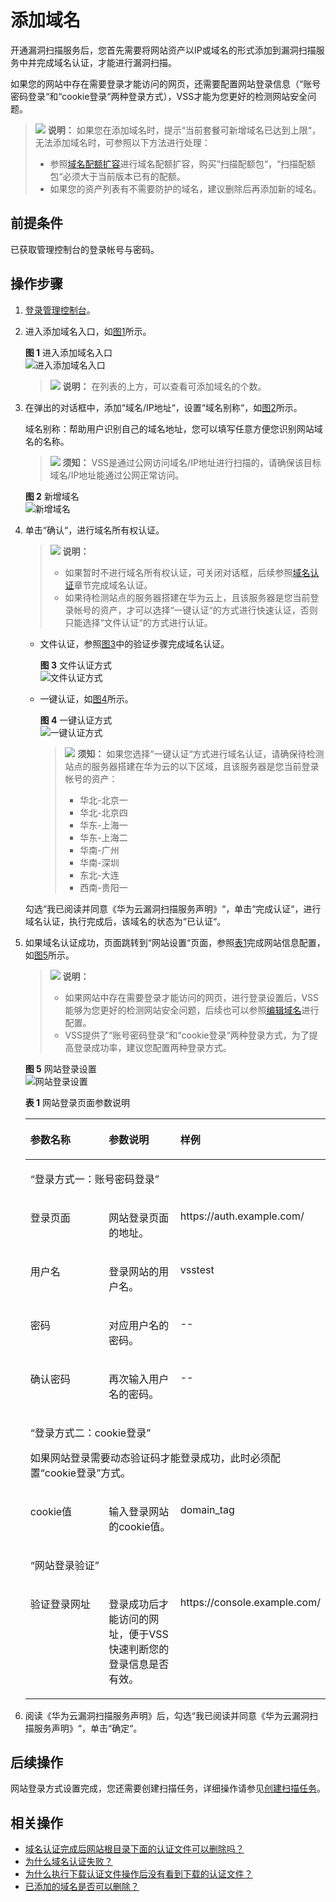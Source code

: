 # 添加域名<a name="vss_01_0066"></a>

开通漏洞扫描服务后，您首先需要将网站资产以IP或域名的形式添加到漏洞扫描服务中并完成域名认证，才能进行漏洞扫描。

如果您的网站中存在需要登录才能访问的网页，还需要配置网站登录信息（“账号密码登录“和“cookie登录“两种登录方式），VSS才能为您更好的检测网站安全问题。

>![](public_sys-resources/icon-note.gif) **说明：** 
>如果您在添加域名时，提示“当前套餐可新增域名已达到上限“，无法添加域名时，可参照以下方法进行处理：
>-   参照[域名配额扩容](域名配额扩容.md)进行域名配额扩容，购买“扫描配额包“，“扫描配额包“必须大于当前版本已有的配额。
>-   如果您的资产列表有不需要防护的域名，建议删除后再添加新的域名。

## 前提条件<a name="section362011861503"></a>

已获取管理控制台的登录帐号与密码。

## 操作步骤<a name="section29209593213813"></a>

1.  [登录管理控制台](https://console.huaweicloud.com/?locale=zh-cn)。
2.  进入添加域名入口，如[图1](#fig4989100164918)所示。

    **图 1**  进入添加域名入口<a name="fig4989100164918"></a>  
    ![](figures/进入添加域名入口.png "进入添加域名入口")

    >![](public_sys-resources/icon-note.gif) **说明：** 
    >在列表的上方，可以查看可添加域名的个数。

3.  在弹出的对话框中，添加“域名/IP地址“，设置“域名别称“，如[图2](#fig173161213554)所示。

    域名别称：帮助用户识别自己的域名地址，您可以填写任意方便您识别网站域名的名称。

    >![](public_sys-resources/icon-notice.gif) **须知：** 
    >VSS是通过公网访问域名/IP地址进行扫描的，请确保该目标域名/IP地址能通过公网正常访问。

    **图 2**  新增域名<a name="fig173161213554"></a>  
    ![](figures/新增域名.png "新增域名")

4.  单击“确认“，进行域名所有权认证。

    >![](public_sys-resources/icon-note.gif) **说明：** 
    >-   如果暂时不进行域名所有权认证，可关闭对话框，后续参照[域名认证](域名认证.md)章节完成域名认证。
    >-   如果待检测站点的服务器搭建在华为云上，且该服务器是您当前登录帐号的资产，才可以选择“一键认证“的方式进行快速认证，否则只能选择“文件认证“的方式进行认证。

    -   文件认证，参照[图3](#fig1927191024815)中的验证步骤完成域名认证。

        **图 3**  文件认证方式<a name="fig1927191024815"></a>  
        ![](figures/文件认证方式.png "文件认证方式")

    -   一键认证，如[图4](#fig927215106480)所示。

        **图 4**  一键认证方式<a name="fig927215106480"></a>  
        ![](figures/一键认证方式.png "一键认证方式")

        >![](public_sys-resources/icon-notice.gif) **须知：** 
        >如果您选择“一键认证“方式进行域名认证，请确保待检测站点的服务器搭建在华为云的以下区域，且该服务器是您当前登录帐号的资产：
        >-   华北-北京一
        >-   华北-北京四
        >-   华东-上海一
        >-   华东-上海二
        >-   华南-广州
        >-   华南-深圳
        >-   东北-大连
        >-   西南-贵阳一


    勾选“我已阅读并同意《华为云漏洞扫描服务声明》“，单击“完成认证“，进行域名认证，执行完成后，该域名的状态为“已认证“。

5.  如果域名认证成功，页面跳转到“网站设置“页面，参照[表1](#table13777610223)完成网站信息配置，如[图5](#fig1697493412471)所示。

    >![](public_sys-resources/icon-note.gif) **说明：** 
    >-   如果网站中存在需要登录才能访问的网页，进行登录设置后，VSS能够为您更好的检测网站安全问题，后续也可以参照[编辑域名](网站登录设置.md)进行配置。
    >-   VSS提供了“账号密码登录“和“cookie登录“两种登录方式，为了提高登录成功率，建议您配置两种登录方式。

    **图 5**  网站登录设置<a name="fig1697493412471"></a>  
    ![](figures/网站登录设置.png "网站登录设置")

    **表 1**  网站登录页面参数说明

    <a name="table13777610223"></a>
    <table><thead align="left"><tr id="row16378261222"><th class="cellrowborder" valign="top" width="35.92%" id="mcps1.2.4.1.1"><p id="p1378136202218"><a name="p1378136202218"></a><a name="p1378136202218"></a>参数名称</p>
    </th>
    <th class="cellrowborder" valign="top" width="31.89%" id="mcps1.2.4.1.2"><p id="p637812617226"><a name="p637812617226"></a><a name="p637812617226"></a>参数说明</p>
    </th>
    <th class="cellrowborder" valign="top" width="32.190000000000005%" id="mcps1.2.4.1.3"><p id="p59441433285"><a name="p59441433285"></a><a name="p59441433285"></a>样例</p>
    </th>
    </tr>
    </thead>
    <tbody><tr id="row7378126132218"><td class="cellrowborder" colspan="3" valign="top" headers="mcps1.2.4.1.1 mcps1.2.4.1.2 mcps1.2.4.1.3 "><p id="p103781960221"><a name="p103781960221"></a><a name="p103781960221"></a><span class="parmname" id="parmname1681202014294"><a name="parmname1681202014294"></a><a name="parmname1681202014294"></a>“登录方式一：账号密码登录”</span></p>
    </td>
    </tr>
    <tr id="row3378126152219"><td class="cellrowborder" valign="top" width="35.92%" headers="mcps1.2.4.1.1 "><p id="p19431724161516"><a name="p19431724161516"></a><a name="p19431724161516"></a>登录页面</p>
    </td>
    <td class="cellrowborder" valign="top" width="31.89%" headers="mcps1.2.4.1.2 "><p id="p189431124181512"><a name="p189431124181512"></a><a name="p189431124181512"></a>网站登录页面的地址。</p>
    </td>
    <td class="cellrowborder" valign="top" width="32.190000000000005%" headers="mcps1.2.4.1.3 "><p id="p69093516261"><a name="p69093516261"></a><a name="p69093516261"></a>https://auth.example.com/</p>
    </td>
    </tr>
    <tr id="row1037813682219"><td class="cellrowborder" valign="top" width="35.92%" headers="mcps1.2.4.1.1 "><p id="p26551836112018"><a name="p26551836112018"></a><a name="p26551836112018"></a>用户名</p>
    </td>
    <td class="cellrowborder" valign="top" width="31.89%" headers="mcps1.2.4.1.2 "><p id="p5655203611203"><a name="p5655203611203"></a><a name="p5655203611203"></a>登录网站的用户名。</p>
    </td>
    <td class="cellrowborder" valign="top" width="32.190000000000005%" headers="mcps1.2.4.1.3 "><p id="p11944204315285"><a name="p11944204315285"></a><a name="p11944204315285"></a>vsstest</p>
    </td>
    </tr>
    <tr id="row17378869229"><td class="cellrowborder" valign="top" width="35.92%" headers="mcps1.2.4.1.1 "><p id="p199334442207"><a name="p199334442207"></a><a name="p199334442207"></a>密码</p>
    </td>
    <td class="cellrowborder" valign="top" width="31.89%" headers="mcps1.2.4.1.2 "><p id="p4933134417208"><a name="p4933134417208"></a><a name="p4933134417208"></a>对应用户名的密码。</p>
    </td>
    <td class="cellrowborder" valign="top" width="32.190000000000005%" headers="mcps1.2.4.1.3 "><p id="p121411217183714"><a name="p121411217183714"></a><a name="p121411217183714"></a>--</p>
    </td>
    </tr>
    <tr id="row3305733112618"><td class="cellrowborder" valign="top" width="35.92%" headers="mcps1.2.4.1.1 "><p id="p493310443201"><a name="p493310443201"></a><a name="p493310443201"></a>确认密码</p>
    </td>
    <td class="cellrowborder" valign="top" width="31.89%" headers="mcps1.2.4.1.2 "><p id="p94536011513"><a name="p94536011513"></a><a name="p94536011513"></a>再次输入用户名的密码。</p>
    </td>
    <td class="cellrowborder" valign="top" width="32.190000000000005%" headers="mcps1.2.4.1.3 "><p id="p594420433287"><a name="p594420433287"></a><a name="p594420433287"></a>--</p>
    </td>
    </tr>
    <tr id="row43061133152619"><td class="cellrowborder" colspan="3" valign="top" headers="mcps1.2.4.1.1 mcps1.2.4.1.2 mcps1.2.4.1.3 "><p id="p119295220219"><a name="p119295220219"></a><a name="p119295220219"></a><span class="parmname" id="parmname186531532112910"><a name="parmname186531532112910"></a><a name="parmname186531532112910"></a>“登录方式二：cookie登录”</span></p>
    <p id="p13498432717"><a name="p13498432717"></a><a name="p13498432717"></a>如果网站登录需要动态验证码才能登录成功，此时必须配置<span class="parmvalue" id="parmvalue164035264314"><a name="parmvalue164035264314"></a><a name="parmvalue164035264314"></a>“cookie登录”</span>方式。</p>
    </td>
    </tr>
    <tr id="row930773315262"><td class="cellrowborder" valign="top" width="35.92%" headers="mcps1.2.4.1.1 "><p id="p11329135516205"><a name="p11329135516205"></a><a name="p11329135516205"></a>cookie值</p>
    </td>
    <td class="cellrowborder" valign="top" width="31.89%" headers="mcps1.2.4.1.2 "><p id="p183291355142017"><a name="p183291355142017"></a><a name="p183291355142017"></a>输入登录网站的cookie值。</p>
    </td>
    <td class="cellrowborder" valign="top" width="32.190000000000005%" headers="mcps1.2.4.1.3 "><p id="p1794434322811"><a name="p1794434322811"></a><a name="p1794434322811"></a>domain_tag</p>
    </td>
    </tr>
    <tr id="row4230144172614"><td class="cellrowborder" colspan="3" valign="top" headers="mcps1.2.4.1.1 mcps1.2.4.1.2 mcps1.2.4.1.3 "><p id="p1493191814313"><a name="p1493191814313"></a><a name="p1493191814313"></a><span class="parmname" id="parmname681073716299"><a name="parmname681073716299"></a><a name="parmname681073716299"></a>“网站登录验证”</span></p>
    </td>
    </tr>
    <tr id="row823094422614"><td class="cellrowborder" valign="top" width="35.92%" headers="mcps1.2.4.1.1 "><p id="p1732995517206"><a name="p1732995517206"></a><a name="p1732995517206"></a>验证登录网址</p>
    </td>
    <td class="cellrowborder" valign="top" width="31.89%" headers="mcps1.2.4.1.2 "><p id="p232965515208"><a name="p232965515208"></a><a name="p232965515208"></a>登录成功后才能访问的网址，便于VSS快速判断您的登录信息是否有效。</p>
    </td>
    <td class="cellrowborder" valign="top" width="32.190000000000005%" headers="mcps1.2.4.1.3 "><p id="p9331131683315"><a name="p9331131683315"></a><a name="p9331131683315"></a>https://console.example.com/</p>
    </td>
    </tr>
    </tbody>
    </table>

6.  阅读《华为云漏洞扫描服务声明》后，勾选“我已阅读并同意《华为云漏洞扫描服务声明》“，单击“确定“。

## 后续操作<a name="section87824411385"></a>

网站登录方式设置完成，您还需要创建扫描任务，详细操作请参见[创建扫描任务](创建扫描任务.md)。

## 相关操作<a name="section66563123404"></a>

-   [域名认证完成后网站根目录下面的认证文件可以删除吗？](https://support.huaweicloud.com/vss_faq/vss_01_0037.html)
-   [为什么域名认证失败？](https://support.huaweicloud.com/vss_faq/vss_01_0039.html)
-   [为什么执行下载认证文件操作后没有看到下载的认证文件？](https://support.huaweicloud.com/vss_faq/vss_01_0041.html)
-   [已添加的域名是否可以删除？](https://support.huaweicloud.com/vss_faq/vss_01_0091.html)

